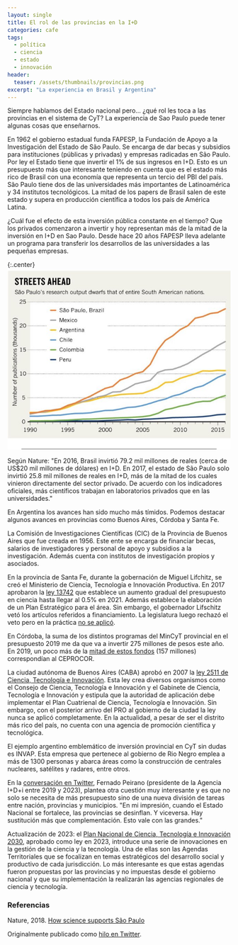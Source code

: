 ```yaml
---
layout: single
title: El rol de las provincias en la I+D
categories: cafe
tags:
  - política
  - ciencia
  - estado
  - innovación
header:
  teaser: /assets/thumbnails/provincias.png
excerpt: "La experiencia en Brasil y Argentina"
---
```


Siempre hablamos del Estado nacional pero... ¿qué rol les toca a las provincias en el sistema de CyT? La experiencia de Sao Paulo puede tener algunas cosas que enseñarnos.

En 1962 el gobierno estadual funda FAPESP, la Fundación de Apoyo a la Investigación del Estado de São Paulo. Se encarga de dar becas y subsidios para instituciones (públicas y privadas) y empresas radicadas en São Paulo. Por ley el Estado tiene que invertir el 1% de sus ingresos en I+D. Esto es un presupuesto más que interesante teniendo en cuenta que es el estado más rico de Brasil con una economía que representa un tercio del PBI del país. São Paulo tiene dos de las universidades más importantes de Latinoamérica y 34 institutos tecnológicos. La mitad de los papers de Brasil salen de este estado y supera en producción científica a todos los país de América Latina.

¿Cuál fue el efecto de esta inversión pública constante en el tiempo? Que los privados comenzaron a invertir y hoy representan más de la mitad de la inversión en I+D en Sao Paulo. Desde hace 20 años FAPESP lleva adelante un programa para transferir los desarrollos de las universidades a las pequeñas empresas.

{:.center}
![saopaulo](/assets/img/estado-ciencia/sao-paulo.jpeg)
<br>

Según Nature: "En 2016, Brasil invirtió 79.2 mil millones de reales (cerca de US$20 mil millones de dólares) en I+D. En 2017, el estado de São Paulo solo invirtió 25.8 mil millones de reales en I+D, más de la mitad de los cuales vinieron directamente del sector privado. De acuerdo con los indicadores oficiales, más científicos trabajan en laboratorios privados que en las universidades."

En Argentina los avances han sido mucho más tímidos. Podemos destacar algunos avances en provincias como Buenos Aires, Córdoba y Santa Fe.

La Comisión de Investigaciones Científicas (CIC) de la Provincia de Buenos Aires que fue creada en 1956. Este ente se encarga de financiar becas, salarios de investigadores y personal de apoyo y subsidios a la investigación. Además cuenta con institutos de investigación propios y asociados.

En la provincia de Santa Fe, durante la gobernación de Miguel Lifchitz, se creó el Ministerio de Ciencia, Tecnología e Innovación Productiva. En 2017 aprobaron la <a href="https://santafe.gov.ar/boletinoficial/recursos/boletines/19-7-2018ley13742-2018.html">ley 13742</a> que establece un aumento gradual del presupuesto en ciencia hasta llegar al 0.5% en 2021. Además establece la elaboración de un Plan Estratégico para el área. Sin embargo, el gobernador Lifschitz vetó los artículos referidos a financiamiento. La legislatura luego rechazó el veto pero en la práctica <a href="https://x.com/pablo_bolcatto/status/1071494081203896320?s=20">no se aplicó</a>.

En Córdoba, la suma de los distintos programas del MinCyT provincial en el presupuesto 2019 me da que va a invertir 275 millones de pesos este año. En 2019, un poco más de la <a href="http://cba.gov.ar/presupuesto-provincial-ano-2019/">mitad de estos fondos</a> (157 millones) correspondían al CEPROCOR.

La ciudad autónoma de Buenos Aires (CABA) aprobó en 2007 la <a href="https://boletinoficial.buenosaires.gob.ar/normativaba/norma/111824">ley 2511 de Ciencia, Tecnología e Innovación</a>. Esta ley crea diversos organismos como el Consejo de Ciencia, Tecnología e Innovación y el Gabinete de Ciencia, Tecnología e Innovación y estipula que la autoridad de aplicación debe implementar el Plan Cuatrienal de Ciencia, Tecnología e Innovación. Sin embargo, con el posterior arrivo del PRO al gobierno de la ciudad la ley nunca se aplicó completamente. En la actualidad, a pesar de ser el distrito más rico del país, no cuenta con una agencia de promoción científica y tecnológica.

El ejemplo argentino emblemático de inversión provincial en CyT sin dudas es INVAP. Esta empresa que pertenece al gobierno de Rio Negro emplea a más de 1300 personas y abarca áreas como la construcción de centrales nucleares, satélites y radares, entre otros.

En la <a href="https://x.com/ferpeirano/status/1121056481388965888?s=20">conversación en Twitter</a>, Fernado Peirano (presidente de la Agencia I+D+i entre 2019 y 2023), plantea otra cuestión muy interesante y es que no solo se necesita de más presupuesto sino de una nueva división de tareas entre nación, provincias y municipios. "En mi impresión, cuando el Estado Nacional se fortalece, las provincias se desinflan. Y viceversa. Hay sustitución más que complementación. Esto vale con las grandes."

Actualización de 2023: el <a href="https://www.boletinoficial.gob.ar/detalleAviso/primera/296574/20231023">Plan Nacional de Ciencia, Tecnología e Innovación 2030</a>, aprobado como ley en 2023, introduce una serie de innovaciones en la gestión de la ciencia y la tecnología. Una de ellas son las Agendas Territoriales que se focalizan en temas estratégicos del desarrollo social y productivo de cada jurisdicción. Lo más interesante es que estas agendas fueron propuestas por las provincias y no impuestas desde el gobierno nacional y que su implementación la realizarán las agencias regionales de ciencia y tecnología.

<h3>Referencias</h3> 
Nature, 2018. <a href="https://nature.com/articles/d41586-018-07536-1">How science supports São Paulo</a>

Originalmente publicado como <a href="https://twitter.com/germangfeler/status/1120878140526616577">hilo en Twitter</a>.
